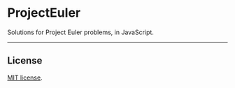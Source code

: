 # ProjectEuler

Solutions for Project Euler problems, in JavaScript.

---

## License

[MIT license](https://opensource.org/licenses/MIT).